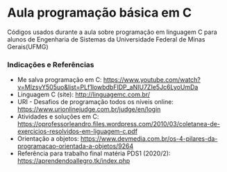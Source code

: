 # Aula programação básica em C
Códigos usados durante a aula sobre programação em linguagem C para alunos de Engenharia de Sistemas da Universidade Federal de Minas Gerais(UFMG)

### Indicações e Referências
- Me salva programação em C: https://www.youtube.com/watch?v=MIzsyY505uo&list=PLf1lowbdbFIDP_aNIU7ZIe5Jc6LyoUmDa
- Linguagem C (site): http://linguagemc.com.br/
- URI - Desafios de programação todos os níveis online: https://www.urionlinejudge.com.br/judge/en/login
- Atividades e soluções em C: https://oprofessorleandro.files.wordpress.com/2010/03/coletanea-de-exercicios-resolvidos-em-liguagem-c.pdf
- Orientação a objetos: https://www.devmedia.com.br/os-4-pilares-da-programacao-orientada-a-objetos/9264
- Referência para trabalho final matéria PDS1 (2020/2): https://aprendendoallegro.tk/index.php
